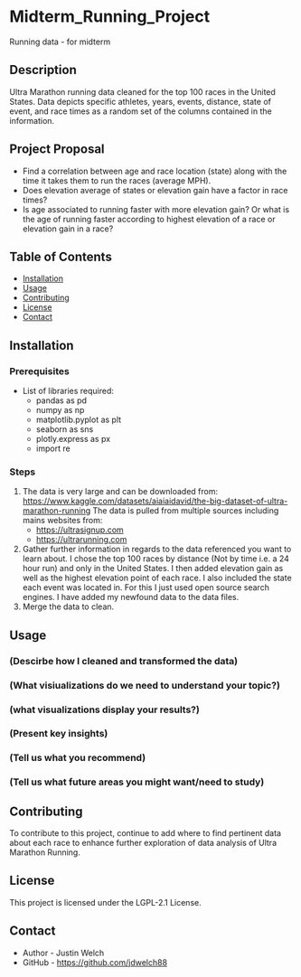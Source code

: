 # Midterm_Running_Project
Running data - for midterm


## Description
Ultra Marathon running data cleaned for the top 100 races in the United States. Data depicts specific athletes, years, events, distance, state of event, and race times as a random set of the columns contained in the information.

## Project Proposal
- Find a correlation between age and race location (state) along with the time it takes them to run the races (average MPH).
- Does elevation average of states or elevation gain have a factor in race times?
- Is age associated to running faster with more elevation gain? Or what is the age of running faster according to highest elevation of a race or elevation gain in a race?

## Table of Contents
- [Installation](#installation)
- [Usage](#Usage)
- [Contributing](#contributing)
- [License](#license)
- [Contact](#contact)

## Installation
### Prerequisites
- List of libraries required:
    - pandas as pd
    - numpy as np
    - matplotlib.pyplot as plt
    - seaborn as sns
    - plotly.express as px
    - import re

### Steps
1. The data is very large and can be downloaded from:
https://www.kaggle.com/datasets/aiaiaidavid/the-big-dataset-of-ultra-marathon-running
The data is pulled from multiple sources including mains websites from:
    - https://ultrasignup.com
    - https://ultrarunning.com
2. Gather further information in regards to the data referenced you want to learn about.  I chose the top 100 races by distance (Not by time i.e. a 24 hour run) and only in the United States.  I then added elevation gain as well as the highest elevation point of each race.  I also included the state each event was located in.  For this I just used open source search engines.  I have added my newfound data to the data files.
3. Merge the data to clean.

## Usage
### (Descirbe how I cleaned and transformed the data)
### (What visiualizations do we need to understand your topic?)
### (what visualizations display your results?)
### (Present key insights)
### (Tell us what you recommend)
### (Tell us what future areas you might want/need to study)


## Contributing
To contribute to this project, continue to add where to find pertinent data about each race to enhance further exploration of data analysis of Ultra Marathon Running.

## License
This project is licensed under the LGPL-2.1 License.

## Contact

- Author - Justin Welch
- GitHub - https://github.com/jdwelch88